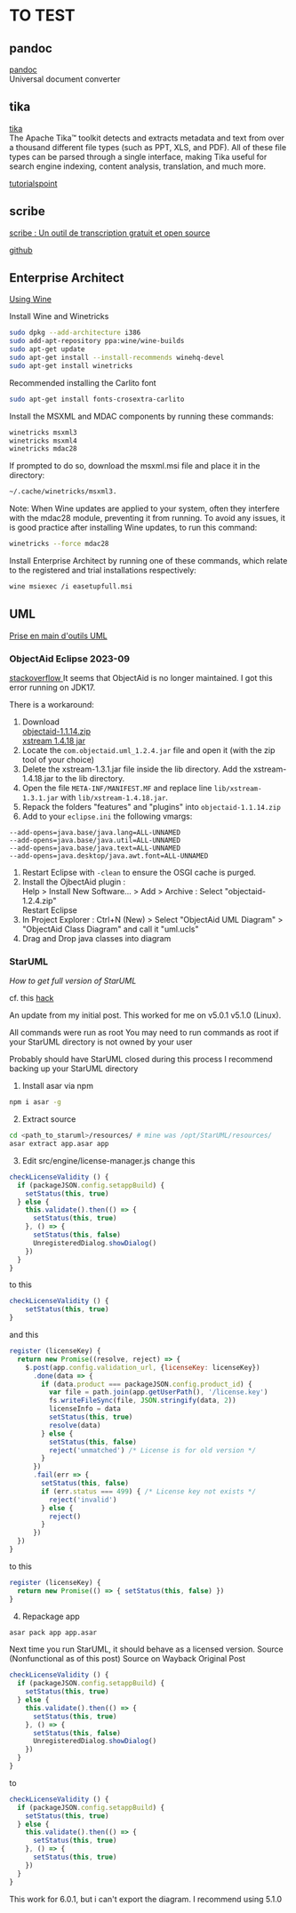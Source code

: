 # TO TEST

## pandoc
[pandoc](https://pandoc.org/)  
Universal document converter  

## tika
[tika](https://tika.apache.org/)  
The Apache Tika™ toolkit detects and extracts metadata and text from over a thousand different file types (such as PPT, XLS, and PDF). All of these file types can be parsed through a single interface, making Tika useful for search engine indexing, content analysis, translation, and much more.  

[tutorialspoint](https://www.tutorialspoint.com/tika/index.htm)  

## scribe

[scribe : Un outil de transcription gratuit et open source](https://www.blogdumoderateur.com/tools/redirection/?tool_id=27899&tool_name=scribe)  

[github](https://gitlab.cemea.org/mallette/scribe)  

## Enterprise Architect

[Using Wine](https://sparxsystems.com/enterprise_architect_user_guide/14.0/product_information/enterprise_architect_linux.html)  

  Install Wine and Winetricks

```bash
sudo dpkg --add-architecture i386
sudo add-apt-repository ppa:wine/wine-builds
sudo apt-get update
sudo apt-get install --install-recommends winehq-devel
sudo apt-get install winetricks
```
  
  Recommended installing the Carlito font

```bash
sudo apt-get install fonts-crosextra-carlito
```

  Install the MSXML and MDAC components by running these commands:

```bash
winetricks msxml3
winetricks msxml4
winetricks mdac28
```
  If prompted to do so, download the msxml.msi file and place it in the directory:
```bash  
~/.cache/winetricks/msxml3.
```

Note:
When Wine updates are applied to your system, often they interfere with the mdac28 module, preventing it from running.
To avoid any issues, it is good practice after installing Wine updates, to run this command:
```bash
winetricks --force mdac28
```

  Install Enterprise Architect by running one of these commands, which relate to the registered and trial installations respectively:
```bash
wine msiexec /i easetupfull.msi
```
## UML

[Prise en main d'outils UML](https://github.com/iblasquez/tuto_ModelisationUML)


### ObjectAid Eclipse 2023-09

[stackoverflow ](https://stackoverflow.com/questions/68589918/objectaid-unhandled-event-loop-exception/70785096#70785096)
It seems that ObjectAid is no longer maintained. I got this error running on JDK17.

There is a workaround:

1. Download  
  [objectaid-1.1.14.zip](http://web.archive.org/web/20190113065017/http://www.objectaid.com/update/1.1/objectaid-1.1.14.zip)  
  [xstream 1.4.18 jar](https://repo1.maven.org/maven2/com/thoughtworks/xstream/xstream/1.4.18/xstream-1.4.18.jar)   
1. Locate the `com.objectaid.uml_1.2.4.jar` file and open it (with the zip tool of your choice)  
1. Delete the xstream-1.3.1.jar file inside the lib directory. Add the xstream-1.4.18.jar to the lib directory.   
1. Open the file `META-INF/MANIFEST.MF` and replace line `lib/xstream-1.3.1.jar` with `lib/xstream-1.4.18.jar`.
1. Repack the folders "features" and "plugins" into `objectaid-1.1.14.zip`
1. Add to your `eclipse.ini` the following vmargs:
```
--add-opens=java.base/java.lang=ALL-UNNAMED
--add-opens=java.base/java.util=ALL-UNNAMED
--add-opens=java.base/java.text=ALL-UNNAMED
--add-opens=java.desktop/java.awt.font=ALL-UNNAMED
```  
1. Restart Eclipse with `-clean` to ensure the OSGI cache is purged.  
1. Install the OjbectAid plugin :  
   Help > Install New Software... > Add > Archive : Select "objectaid-1.2.4.zip"  
   Restart Eclipse  
1. In Project Explorer : Ctrl+N (New) > Select "ObjectAid UML Diagram" > "ObjectAid Class Diagram" and call it "uml.ucls"
1. Drag and Drop java classes into diagram  

### StarUML

*How to get full version of StarUML*

cf. this [hack](https://gist.github.com/trandaison/40b1d83618ae8e3d2da59df8c395093a?permalink_comment_id=4805024#gistcomment-4805024)


An update from my initial post.
This worked for me on v5.0.1 v5.1.0 (Linux).

All commands were run as root
You may need to run commands as root if your StarUML directory is not owned by your user

Probably should have StarUML closed during this process
I recommend backing up your StarUML directory

1. Install asar via npm
```sh
npm i asar -g
```

2. Extract source

```sh
cd <path_to_staruml>/resources/ # mine was /opt/StarUML/resources/
asar extract app.asar app
```

3. Edit src/engine/license-manager.js
change this
```javascript
checkLicenseValidity () {
  if (packageJSON.config.setappBuild) {
    setStatus(this, true)
  } else {
    this.validate().then(() => {
      setStatus(this, true)
    }, () => {
      setStatus(this, false)
      UnregisteredDialog.showDialog()
    })
  }
}
```
to this
```javascript
checkLicenseValidity () {
    setStatus(this, true)
}
```
and this
```javascript
register (licenseKey) {
  return new Promise((resolve, reject) => {
    $.post(app.config.validation_url, {licenseKey: licenseKey})
      .done(data => {
        if (data.product === packageJSON.config.product_id) {
          var file = path.join(app.getUserPath(), '/license.key')
          fs.writeFileSync(file, JSON.stringify(data, 2))
          licenseInfo = data
          setStatus(this, true)
          resolve(data)
        } else {
          setStatus(this, false)
          reject('unmatched') /* License is for old version */
        }
      })
      .fail(err => {
        setStatus(this, false)
        if (err.status === 499) { /* License key not exists */
          reject('invalid')
        } else {
          reject()
        }
      })
  })
}
```
to this
```javascript
register (licenseKey) {
  return new Promise(() => { setStatus(this, false) })
}
```

4. Repackage app
```sh
asar pack app app.asar
```
Next time you run StarUML, it should behave as a licensed version.
Source (Nonfunctional as of this post) Source on Wayback Original Post
```javascript
checkLicenseValidity () {
  if (packageJSON.config.setappBuild) {
    setStatus(this, true)
  } else {
    this.validate().then(() => {
      setStatus(this, true)
    }, () => {
      setStatus(this, false)
      UnregisteredDialog.showDialog()
    })
  }
}
```
to
```javascript
checkLicenseValidity () {
  if (packageJSON.config.setappBuild) {
    setStatus(this, true)
  } else {
    this.validate().then(() => {
      setStatus(this, true)
    }, () => {
      setStatus(this, true)
    })
  }
}
```
This work for 6.0.1, but i can't export the diagram. I recommend using 5.1.0

